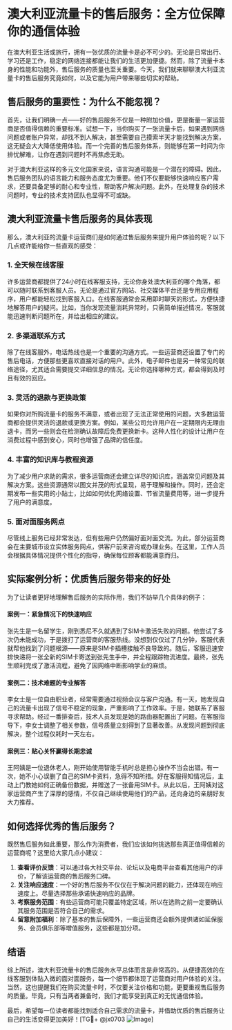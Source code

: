 # 澳大利亚流量卡的售后服务：全方位保障你的通信体验

在澳大利亚生活或旅行，拥有一张优质的流量卡是必不可少的。无论是日常出行、学习还是工作，稳定的网络连接都能让我们的生活更加便捷。然而，除了流量卡本身的性能和功能外，售后服务的质量也至关重要。今天，我们就来聊聊澳大利亚流量卡的售后服务究竟如何，以及它能为用户带来哪些切实的帮助。

## 售后服务的重要性：为什么不能忽视？

首先，让我们明确一点——好的售后服务不仅是一种附加价值，更是衡量一家运营商是否值得信赖的重要标准。试想一下，当你购买了一张流量卡后，如果遇到网络问题或者账户异常，却找不到人解决，甚至需要自己摸索半天才能找到解决方案，这无疑会大大降低使用体验。而一个完善的售后服务体系，则能够在第一时间为你排忧解难，让你在遇到问题时不再焦虑无助。

对于澳大利亚这样的多元文化国家来说，语言沟通可能是一个潜在的障碍。因此，售后服务团队的语言能力和服务态度尤为重要。他们不仅要能够快速响应客户需求，还要具备足够的耐心和专业性，帮助客户解决问题。此外，在处理复杂的技术问题时，专业的技术支持团队也显得不可或缺。

## 澳大利亚流量卡售后服务的具体表现

那么，澳大利亚的流量卡运营商们是如何通过售后服务来提升用户体验的呢？以下几点或许能给你一些直观的感受：

### 1. **全天候在线客服**
许多运营商都提供了24小时在线客服支持，无论你身处澳大利亚的哪个角落，都可以随时联系到客服人员。无论是通过官方网站、社交媒体平台还是专用应用程序，用户都能轻松找到客服入口。在线客服通常会采用即时聊天的形式，方便快捷地解答用户的疑问。比如，当你发现流量消耗异常时，只需简单描述情况，客服就能迅速判断问题所在，并给出相应的建议。

### 2. **多渠道联系方式**
除了在线客服外，电话热线也是一个重要的沟通方式。一些运营商还设置了专门的售后电话，方便那些更喜欢直接对话的用户。此外，电子邮件也是另一种常见的联络途径，尤其适合需要提交详细信息的情况。无论你选择哪种方式，都会得到及时且有效的回应。

### 3. **灵活的退款与更换政策**
如果你对所购流量卡的服务不满意，或者出现了无法正常使用的问题，大多数运营商都会提供灵活的退款或更换方案。例如，某些公司允许用户在一定期限内无理由退卡，而另一些则会在检测确认故障后免费更换新卡。这种人性化的设计让用户在消费过程中感到安心，同时也增强了品牌的信任度。

### 4. **丰富的知识库与教程资源**
为了减少用户求助的需求，很多运营商还会建立详尽的知识库，涵盖常见问题及其解决方案。这些资源通常以图文并茂的形式呈现，易于理解和操作。同时，还会定期发布一些实用的小贴士，比如如何优化网络设置、节省流量费用等，进一步提升了用户的满意度。

### 5. **面对面服务网点**
尽管线上服务已经非常发达，但有些用户仍然偏好面对面交流。为此，部分运营商会在主要城市设立实体服务网点，供客户前来咨询或办理业务。在这里，工作人员会根据具体情况提供个性化的指导，确保每位顾客都能满意而归。

## 实际案例分析：优质售后服务带来的好处

为了让读者更好地理解售后服务的实际作用，我们不妨举几个具体的例子：

#### 案例一：紧急情况下的快速响应
张先生是一名留学生，刚到悉尼不久就遇到了SIM卡激活失败的问题。他尝试了多次仍未能成功，于是拨打了运营商的客服热线。没想到仅仅过了几分钟，客服代表就帮他找到了问题根源——原来是SIM卡插槽接触不良导致的。随后，客服迅速安排快递将一张全新的SIM卡寄送到张先生手中，并全程跟踪物流进度。最终，张先生顺利完成了激活流程，避免了因网络中断影响学业的麻烦。

#### 案例二：技术难题的专业解答
李女士是一位自由职业者，经常需要通过视频会议与客户沟通。有一天，她发现自己的流量卡出现了信号不稳定的现象，严重影响了工作效率。于是，她联系了客服寻求帮助。经过一番排查后，技术人员发现是她的路由器配置出了问题。在客服指导下，李女士调整了相关参数，信号质量立刻得到了显著改善。从发现问题到彻底解决，整个过程仅耗时一天左右。

#### 案例三：贴心关怀赢得长期忠诚
王阿姨是一位退休老人，刚开始使用智能手机时总是担心操作不当会出错。有一次，她不小心误删了自己的SIM卡资料，急得不知所措。好在客服得知情况后，主动上门教她如何正确备份数据，并赠送了一张备用SIM卡。从此以后，王阿姨对这家运营商产生了深厚的感情，不仅自己继续使用他们的产品，还向身边的亲朋好友大力推荐。

## 如何选择优秀的售后服务？

既然售后服务如此重要，那么作为消费者，我们应该如何挑选那些真正值得信赖的运营商呢？这里给大家几点小建议：

1. **查看评价反馈**：可以通过各大社交平台、论坛以及电商平台查看其他用户的评价，了解该运营商的售后服务口碑。
2. **关注响应速度**：一个好的售后服务不仅仅在于解决问题的能力，还体现在响应速度上。尽量选择那些承诺快速响应的品牌。
3. **考察服务范围**：有些运营商可能只覆盖特定区域，所以在选购之前一定要确认其服务范围是否符合自己的需求。
4. **留意附加福利**：除了基本的售后保障外，一些运营商还会额外提供诸如延保服务、会员俱乐部等增值服务，这些都是加分项。

## 结语

综上所述，澳大利亚流量卡的售后服务水平总体而言是非常高的。从便捷高效的在线客服到体贴入微的面对面服务，每一个细节都体现了运营商对用户体验的关注。当然，这也提醒我们在购买流量卡时，不仅要关注价格和功能，更要重视售后服务的质量。毕竟，只有当两者兼备时，我们才能享受到真正的无忧通信体验。

最后，希望每一位读者都能找到适合自己需求的流量卡，并借助优质的售后服务让自己的生活变得更加美好！[TG💪+ @jx0703 ![Image](https://github.com/user-attachments/assets/dbca1d08-cadb-493c-b0ec-ad6f7a83f270)]